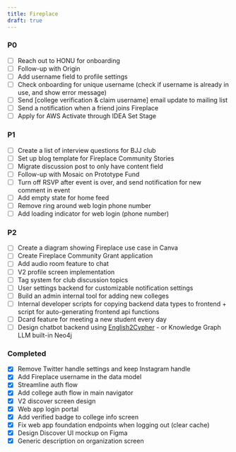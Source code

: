 ```yaml
---
title: Fireplace
draft: true
---
```


### P0

- [ ] Reach out to HONU for onboarding
- [ ] Follow-up with Origin
- [ ] Add username field to profile settings
- [ ] Check onboarding for unique username (check if username is already in use, and show error message)
- [ ] Send [college verification & claim username] email update to mailing list
- [ ] Send a notification when a friend joins Fireplace
- [ ] Apply for AWS Activate through IDEA Set Stage

### P1

- [ ] Create a list of interview questions for BJJ club
- [ ] Set up blog template for Fireplace Community Stories
- [ ] Migrate discussion post to only have content field
- [ ] Follow-up with Mosaic on Prototype Fund
- [ ] Turn off RSVP after event is over, and send notification for new comment in event
- [ ] Add empty state for home feed
- [ ] Remove ring around web login phone number
- [ ] Add loading indicator for web login (phone number)

### P2

- [ ] Create a diagram showing Fireplace use case in Canva
- [ ] Create Fireplace Community Grant application
- [ ] Add audio room feature to chat
- [ ] V2 profile screen implementation
- [ ] Tag system for club discussion topics
- [ ] User settings backend for customizable notification settings
- [ ] Build an admin internal tool for adding new colleges
- [ ] Internal developer scripts for copying backend data types to frontend + script for auto-generating frontend api functions
- [ ] Dcard feature for meeting a new student every day
- [ ] Design chatbot backend using [English2Cypher](https://neo4j.com/developer-blog/context-aware-knowledge-graph-chatbot-with-gpt-4-and-neo4j) - or Knowledge Graph LLM built-in Neo4j

### Completed

- [x] Remove Twitter handle settings and keep Instagram handle
- [x] Add Fireplace username in the data model
- [x] Streamline auth flow
- [x] Add college auth flow in main navigator
- [x] V2 discover screen design
- [x] Web app login portal
- [x] Add verified badge to college info screen
- [x] Fix web app foundation endpoints when logging out (clear cache)
- [x] Design Discover UI mockup on Figma
- [x] Generic description on organization screen
